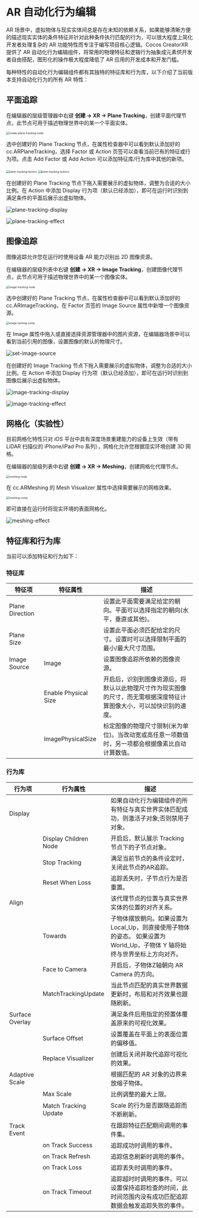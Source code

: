 # AR 自动化行为编辑

AR 场景中，虚拟物体与现实实体间总是存在未知的依赖关系，如果能够清晰方便的描述现实实体的条件特征并针对此种条件执行匹配的行为，可以很大程度上简化开发者处理复杂的 AR 功能特性而专注于编写项目核心逻辑。Cocos CreatorXR 提供了 AR 自动化行为编辑组件，将常用的物理特征和逻辑行为抽象成元素供开发者自由搭配，图形化的操作极大程度降低了 AR 应用的开发成本和开发门槛。

每种特性的自动化行为编辑组件都有其独特的特征库和行为库，以下介绍了当前版本支持自动化行为的所有 AR 特性：

## 平面追踪

在编辑器的层级管理器中右键 **创建 -> XR -> Plane Tracking**，创建平面代理节点，此节点可用于描述物理世界中的某一个平面实体。

<img src="ar-tracking-component/create-plane-tracking-node.png" alt="create-plane-tracking-node" style="zoom:50%;" />

选中创建好的 Plane Tracking 节点，在属性检查器中可以看到默认添加好的 cc.ARPlaneTracking，选择 Factor 或 Action 页签可以查看当前已有的特征或行为项。点击 Add Factor 或 Add Action 可以添加特征库/行为库中其他的新项。

<img src="ar-tracking-component/plane-tracking-factors.png" alt="plane-tracking-factors" style="zoom:50%;" />

<img src="ar-tracking-component/plane-tracking-actions.png" alt="plane-tracking-actions" style="zoom:50%;" />

在创建好的 Plane Tracking 节点下拖入需要展示的虚拟物体，调整为合适的大小比例。在 Action 中添加 Display 行为项（默认已经添加），即可在运行时识别到满足条件的平面后展示出虚拟物体。

![plane-tracking-display](ar-tracking-component/plane-tracking-display.png)

![plane-tracking-effect](ar-tracking-component/plane-tracking-effect.png)

## **图像追踪**

图像追踪允许您在运行时使用设备 AR 能力识别出 2D 图像资源。

在编辑器的层级列表中右键 **创建 -> XR -> Image Tracking**，创建图像代理节点，此节点可用于描述物理世界中的某一个图像实体。

<img src="ar-tracking-component/image-tracking-node.png" alt="image-tracking-node" style="zoom:50%;" />

选中创建好的 Plane Tracking 节点，在属性检查器中可以看到默认添加好的 cc.ARImageTracking，在 Factor 页签的 Image Source 属性中新增一个图像资源。

<img src="ar-tracking-component/image-tacking-comp.png" alt="image-tacking-comp" style="zoom:50%;" />

在 Image 属性中拖入或直接选择资源管理器中的图片资源，在编辑器场景中可以看到当前引用的图像，设置图像的默认的物理尺寸。

![set-image-source](ar-tracking-component/set-image-source.png)

在创建好的 Image Tracking 节点下拖入需要展示的虚拟物体，调整为合适的大小比例。在 Action 中添加 Display 行为项（默认已经添加），即可在运行时识别到图像后展示出虚拟物体。

![image-tracking-display](ar-tracking-component/image-tracking-display.png)

![image-tracking-effect](ar-tracking-component/image-tracking-effect.png)

## **网格化（实验性）**

目前网格化特性只对 iOS 平台中具有深度场景重建能力的设备上生效（带有 LiDAR 扫描仪的 iPhone/iPad Pro 系列），网格化允许您根据现实环境创建 3D 网格。

在编辑器的层级列表中右键 **创建 -> XR -> Meshing**，创建网格化代理节点。

<img src="ar-tracking-component/meshing-node.png" alt="meshing-node" style="zoom:50%;" />

在 cc.ARMeshing 的 Mesh Visualizer 属性中选择需要展示的网格效果。

<img src="ar-tracking-component/meshing-comp.png" alt="meshing-comp" style="zoom:50%;" />

即可直接在运行时将现实环境的表面网格化。

![meshing-effect](ar-tracking-component/meshing-effect.jpeg)

## 特征库和行为库

当前可以添加特征和行为如下：

### 特征库

| 特征项          | 特征属性             | 描述                                                         |
| --------------- | -------------------- | ------------------------------------------------------------ |
| Plane Direction |                      | 设置此平面需要满足给定的朝向。平面可以选择指定的朝向(水平，垂直或其他)。 |
| Plane Size      |                      | 设置此平面必须匹配给定的尺寸。设置时可以选择限制平面的最小/最大尺寸范围。 |
| Image Source    | Image                | 设置图像追踪所依赖的图像资源。                               |
|                 | Enable Physical Size | 开启后，识别到图像资源后，将默认以此物理尺寸作为现实图像的尺寸，而无需根据深度特征计算图像大小，可以加快识别的速度。 |
|                 | ImagePhysicalSize    | 标定图像的物理尺寸限制(米为单位)。当改动宽或高任意一项数值时，另一项都会根据像素比自动计算数值。 |

### 行为库

| 行为项          | 行为属性              | 描述                                                         |
| --------------- | --------------------- | ------------------------------------------------------------ |
| Display         |                       | 如果自动化行为编辑组件的所有特征与真实世界实体匹配成功，则激活子对象;否则禁用子对象。 |
|                 | Display Children Node | 开启后，默认展示 Tracking 节点下的子节点对象。                 |
|                 | Stop Tracking         | 满足当前节点的条件设定时，关闭此节点的AR追踪。               |
|                 | Reset When Loss       | 追踪丢失时，子节点行为是否重置。                             |
| Align           |                       | 该代理节点的位置与真实世界实体的位置的对齐关系。             |
|                 | Towards               | 子物体摆放朝向。如果设置为 Local_Up，则直接使用子物体的姿态。 如果设置为 World_Up，子物体 Y 轴将始终与世界坐标上方向对齐。 |
|                 | Face to Camera        | 开启后，子物体Z轴朝向 AR Camera 的方向。                       |
|                 | MatchTrackingUpdate   | 当此节点匹配的真实世界数据更新时，布局和对齐效果也跟随刷新。 |
| Surface Overlay |                       | 满足条件后用指定的预置体覆盖原来的可视化效果。               |
|                 | Surface Offset        | 设置覆盖在平面上的表面位置的偏移值。                         |
|                 | Replace Visualizer    | 创建后关闭并取代追踪可视化的效果。                           |
| Adaptive Scale  |                       | 根据匹配的 AR 对象的边界来放缩子物体。                         |
|                 | Max Scale             | 比例调整的最大上限。                                         |
|                 | Match Tracking Update | Scale 的行为是否跟随追踪而不断刷新。                          |
| Track Event     |                       | 在跟踪特征匹配期间调用的事件集。                             |
|                 | on Track Success      | 追踪成功时调用的事件。                                       |
|                 | on Track Refresh      | 追踪信息刷新时调用的事件。                                   |
|                 | on Track Loss         | 追踪丢失时调用的事件。                                       |
|                 | on Track Timeout      | 追踪超时时调用的事件。可以设置保持追踪检查的时间，此时间范围内没有成功匹配追踪数据会触发追踪失败的事件。 |
